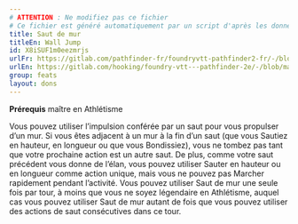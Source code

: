 ```yaml
---
# ATTENTION : Ne modifiez pas ce fichier
# Ce fichier est généré automatiquement par un script d'après les données du module Foundry VTT officiel et de sa traduction
title: Saut de mur
titleEn: Wall Jump
id: X8iSUF1m0eezmrjs
urlFr: https://gitlab.com/pathfinder-fr/foundryvtt-pathfinder2-fr/-/blob/master/data/feats/X8iSUF1m0eezmrjs.htm
urlEn: https://gitlab.com/hooking/foundry-vtt---pathfinder-2e/-/blob/master/packs/data/feats.db/wall-jump.json
group: feats
layout: dons
---
```

**Prérequis** maître en Athlétisme

Vous pouvez utiliser l’impulsion conférée par un saut pour vous propulser d’un mur. Si vous êtes adjacent à un mur à la fin d’un saut (que vous Sautiez en hauteur, en longueur ou que vous Bondissiez), vous ne tombez pas tant que votre prochaine action est un autre saut. De plus, comme votre saut précédent vous donne de l’élan, vous pouvez utiliser Sauter en hauteur ou en longueur comme action unique, mais vous ne pouvez pas Marcher rapidement pendant l’activité. Vous pouvez utiliser Saut de mur une seule fois par tour, à moins que vous ne soyez légendaire en Athlétisme, auquel cas vous pouvez utiliser Saut de mur autant de fois que vous pouvez utiliser des actions de saut consécutives dans ce tour.


